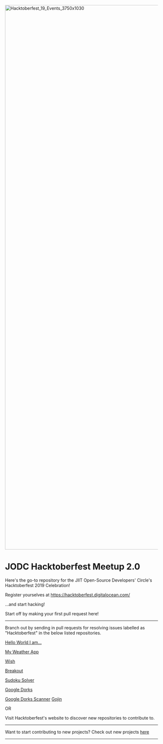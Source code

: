 <img width="1787" alt="Hacktoberfest_19_Events_3750x1030" src="https://user-images.githubusercontent.com/30471843/66149719-52e47280-e631-11e9-9d10-8ac3f74455fa.png">

# JODC Hacktoberfest Meetup 2.0

Here's the go-to repository for the JIIT Open-Source Developers' Circle's Hacktoberfest 2019 Celebration!

Register yourselves at 
https://hacktoberfest.digitalocean.com/

...and start hacking!

Start off by making your first pull request here!

---

Branch out by sending in pull requests for resolving issues labelled as "Hacktoberfest" in the below listed repositories.

[Hello World I am...](https://github.com/koderjoker/Hello-World-I-am)

[My Weather App](https://github.com/terabo090/my-weather-app/issues)

[Wish](https://github.com/eldraco19/wish)

[Breakout](https://github.com/eldraco19/breakout)

[Sudoku Solver](https://github.com/cyber0786/Sudoku-Solver-in-C-language)

[Google Dorks](https://github.com/cyber0786/Google-Dorks-2019)

[Google Dorks Scanner](https://github.com/moriarity9211/Fast_Google_dork_scanner)
[Gojin](https://github.com/weirdwiz/gojin/issues)

OR

Visit Hacktoberfest's website to discover new repositories to contribute to.

---

Want to start contributing to new projects? Check out new projects [here](https://github.com/MunGell/awesome-for-beginners)

---
